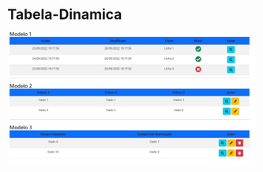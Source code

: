 # Tabela-Dinamica

<p align="center">
  <img src="https://github.com/GuilhermeOrtizDev/Tabela-Dinamica/blob/main/1664231175348.jpg">
</p>

